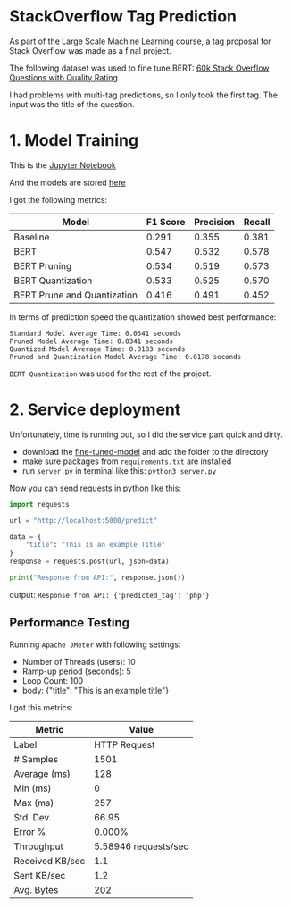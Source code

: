 # StackOverflow Tag Prediction

As part of the Large Scale Machine Learning course, a tag proposal for Stack Overflow was made as a final project. 

The following dataset was used to fine tune BERT: [60k Stack Overflow Questions with Quality Rating](https://www.kaggle.com/datasets/imoore/60k-stack-overflow-questions-with-quality-rate/?select=valid.csv)

I had problems with multi-tag predictions, so I only took the first tag. The input was the title of the question.

# 1. Model Training
This is the [Jupyter Notebook](https://github.com/RinoG/StackOverflow_Tag_Prediction/blob/main/model_training.ipynb)

And the models are stored [here](https://drive.google.com/drive/folders/1qSG9-jJ511Qy525_Gbm-LH5WdiLYGJwr)

I got the following metrics:

| Model                      | F1 Score | Precision | Recall |
|----------------------------|----------|-----------|--------|
| Baseline                   | 0.291    | 0.355     | 0.381  |
| BERT                       | 0.547    | 0.532     | 0.578  |
| BERT Pruning               | 0.534    | 0.519     | 0.573  |
| BERT Quantization          | 0.533    | 0.525     | 0.570  |
| BERT Prune and Quantization| 0.416    | 0.491     | 0.452  |

In terms of prediction speed the quantization showed best performance:

    Standard Model Average Time: 0.0341 seconds
    Pruned Model Average Time: 0.0341 seconds
    Quantized Model Average Time: 0.0183 seconds
    Pruned and Quantization Model Average Time: 0.0178 seconds

`BERT Quantization`  was used for the rest of the project.

# 2. Service deployment
Unfortunately, time is running out, so I did the service part quick and dirty. 

- download the [fine-tuned-model](https://drive.google.com/drive/folders/1qSG9-jJ511Qy525_Gbm-LH5WdiLYGJwr) and add the folder to the directory
- make sure packages from `requirements.txt` are installed
- run `server.py` in terminal like this: `python3 server.py`

Now you can send requests in python like this:

```python
import requests

url = "http://localhost:5000/predict"

data = {
    "title": "This is an example Title"
}
response = requests.post(url, json=data)

print("Response from API:", response.json())
```
output: `Response from API: {'predicted_tag': 'php'}`

## Performance Testing
Running `Apache JMeter` with following settings:
- Number of Threads (users): 10
- Ramp-up period (seconds): 5
- Loop Count: 100
- body: {"title": "This is an example title"}

I got this metrics:

| Metric            | Value     |
|-------------------|-----------|
| Label             | HTTP Request |
| # Samples         | 1501      |
| Average (ms)      | 128       |
| Min (ms)          | 0         |
| Max (ms)          | 257       |
| Std. Dev.         | 66.95     |
| Error %           | 0.000%    |
| Throughput        | 5.58946 requests/sec |
| Received KB/sec   | 1.1       |
| Sent KB/sec       | 1.2       |
| Avg. Bytes        | 202       |

